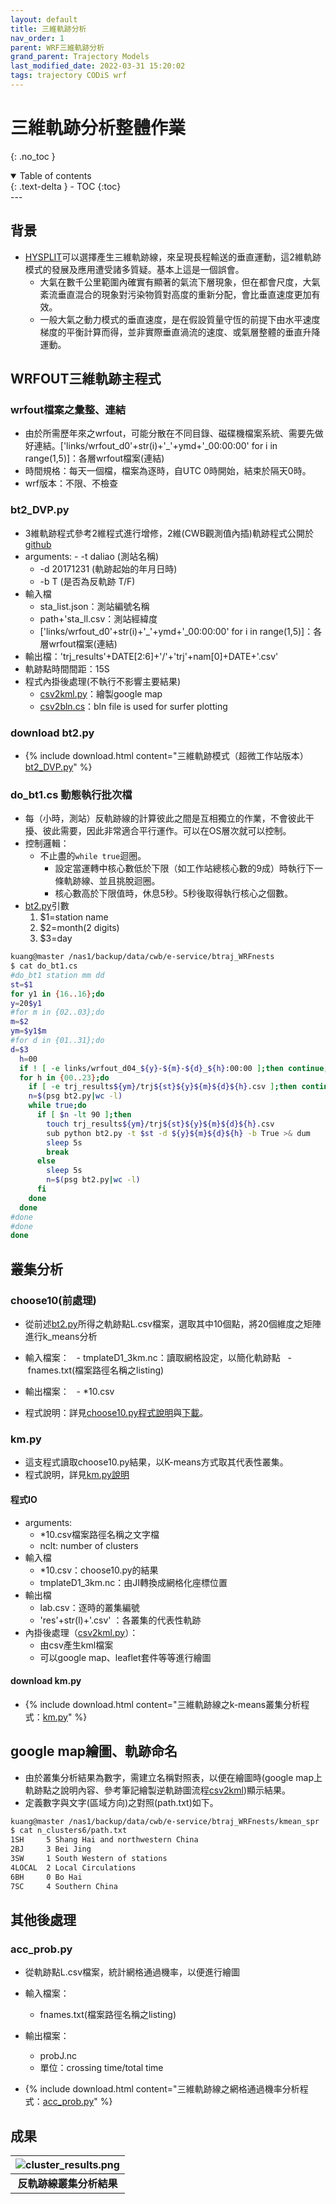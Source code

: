 ```yaml
---
layout: default
title: 三維軌跡分析
nav_order: 1
parent: WRF三維軌跡分析
grand_parent: Trajectory Models
last_modified_date: 2022-03-31 15:20:02
tags: trajectory CODiS wrf
---
```


# 三維軌跡分析整體作業
{: .no_toc }

<details open markdown="block">
  <summary>
    Table of contents
  </summary>
  {: .text-delta }
- TOC
{:toc}
</details>
---

## 背景
- [HYSPLIT][HYSPLIT]可以選擇產生三維軌跡線，來呈現長程輸送的垂直運動，這2維軌跡模式的發展及應用遭受諸多質疑。基本上這是一個誤會。
  - 大氣在數千公里範圍內確實有顯著的氣流下層現象，但在都會尺度，大氣紊流垂直混合的現象對污染物質對高度的重新分配，會比垂直速度更加有效。
  - 一般大氣之動力模式的垂直速度，是在假設質量守恆的前提下由水平速度梯度的平衡計算而得，並非實際垂直渦流的速度、或氣層整體的垂直升降運動。
  

## WRFOUT三維軌跡主程式
### wrfout檔案之彙整、連結
- 由於所需歷年來之wrfout，可能分散在不同目錄、磁碟機檔案系統、需要先做好連結。['links/wrfout_d0'+str(i)+'_'+ymd+'_00:00:00' for i in range(1,5)]：各層wrfout檔案(連結)
- 時間規格：每天一個檔，檔案為逐時，自UTC 0時開始，結束於隔天0時。
- wrf版本：不限、不檢查

### bt2_DVP.py
- 3維軌跡程式參考2維程式進行增修，2維(CWB觀測值內插)軌跡程式公開於[github](https://github.com/sinotec2/rd_cwbDay/blob/master/traj2kml.py)
- arguments:
  - \-t daliao (測站名稱)
  - \-d 20171231 (軌跡起始的年月日時)
  - \-b T (是否為反軌跡 T/F)
- 輸入檔
  - sta_list.json：測站編號名稱
  - path+'sta_ll.csv：測站經緯度
  - ['links/wrfout_d0'+str(i)+'_'+ymd+'_00:00:00' for i in range(1,5)]：各層wrfout檔案(連結)
- 輸出檔：'trj_results'+DATE[2:6]+'/'+'trj'+nam[0]+DATE+'.csv'
- 軌跡點時間間距：15S
- 程式內掛後處理(不執行不影響主要結果)
  - [csv2kml.py][csv2kml]：繪製google map
  - [csv2bln.cs](https://sinotec2.github.io/Focus-on-Air-Quality/wind_models/CODiS/5.traj/#csv2bln)：bln file is used for surfer plotting

### download bt2.py

- {% include download.html content="三維軌跡模式（超微工作站版本）[bt2_DVP.py](https://github.com/sinotec2/Focus-on-Air-Quality/blob/main/TrajModels/btraj_WRFnests/bt2_DVP.py)" %}

### do_bt1.cs 動態執行批次檔
- 每（小時，測站）反軌跡線的計算彼此之間是互相獨立的作業，不會彼此干擾、彼此需要，因此非常適合平行運作。可以在OS層次就可以控制。
- 控制邏輯：
  - 不止盡的`while true`迴圈。
    - 設定當運轉中核心數低於下限（如工作站總核心數的9成）時執行下一條軌跡線、並且挑脫迴圈。
    - 核心數高於下限值時，休息5秒。5秒後取得執行核心之個數。
- [bt2.py][bt2]引數
  1. $1=station name
  2. $2=month(2 digits)
  3. $3=day

```bash
kuang@master /nas1/backup/data/cwb/e-service/btraj_WRFnests
$ cat do_bt1.cs
#do_bt1 station mm dd
st=$1
for y1 in {16..16};do
y=20$y1
#for m in {02..03};do
m=$2
ym=$y1$m
#for d in {01..31};do
d=$3
  h=00
  if ! [ -e links/wrfout_d04_${y}-${m}-${d}_${h}:00:00 ];then continue;fi
  for h in {00..23};do
    if [ -e trj_results${ym}/trj${st}${y}${m}${d}${h}.csv ];then continue;fi
    n=$(psg bt2.py|wc -l)
    while true;do
      if [ $n -lt 90 ];then
        touch trj_results${ym}/trj${st}${y}${m}${d}${h}.csv
        sub python bt2.py -t $st -d ${y}${m}${d}${h} -b True >& dum
        sleep 5s
        break
      else
        sleep 5s
        n=$(psg bt2.py|wc -l)
      fi
    done
  done
#done
#done
done
```

## 叢集分析

### choose10(前處理)

- 從前述[bt2.py](#bt2_DVP_py)所得之軌跡點L.csv檔案，選取其中10個點，將20個維度之矩陣進行k_means分析
- 輸入檔案：
  - tmplateD1_3km.nc：讀取網格設定，以簡化軌跡點
  - fnames.txt(檔案路徑名稱之listing)
- 輸出檔案：
  - *10.csv

- 程式說明：詳見[choose10.py程式說明](#choose10前處理)與[下載](https://github.com/sinotec2/Focus-on-Air-Quality/blob/main/TrajModels/btraj_WRFnests/choose10.py)。

### km.py

- 這支程式讀取choose10.py結果，以K-means方式取其代表性叢集。
- 程式說明，詳見[km.py說明](https://sinotec2.github.io/Focus-on-Air-Quality/TrajModels/btraj_WRFnests/km/)

#### 程式IO

- arguments:
  - *10.csv檔案路徑名稱之文字檔
  - nclt: number of clusters
- 輸入檔
  - *10.csv：choose10.py的結果
  - tmplateD1_3km.nc：由JI轉換成網格化座標位置
- 輸出檔
  - lab.csv：逐時的叢集編號
  - 'res'+str(l)+'.csv' ：各叢集的代表性軌跡
- 內掛後處理（[csv2kml.py][csv2kml]）：
  - 由csv產生kml檔案
  - 可以google map、leaflet套件等等進行繪圖

#### download km.py

- {% include download.html content="三維軌跡線之k-means叢集分析程式：[km.py](https://github.com/sinotec2/Focus-on-Air-Quality/blob/main/TrajModels/btraj_WRFnests/km.py)" %}

## google map繪圖、軌跡命名
- 由於叢集分析結果為數字，需建立名稱對照表，以便在繪圖時(google map上軌跡點之說明內容、參考筆記繪製逆軌跡圖流程[csv2kml][csv2kml])顯示結果。
- 定義數字與文字(區域方向)之對照(path.txt)如下。

```bash
kuang@master /nas1/backup/data/cwb/e-service/btraj_WRFnests/kmean_spr
$ cat n_clusters6/path.txt
1SH     5 Shang Hai and northwestern China
2BJ     3 Bei Jing
3SW     1 South Western of stations
4LOCAL  2 Local Circulations
6BH     0 Bo Hai
7SC     4 Southern China
```

## 其他後處理
### acc_prob.py
- 從軌跡點L.csv檔案，統計網格通過機率，以便進行繪圖
- 輸入檔案：
  - fnames.txt(檔案路徑名稱之listing)
- 輸出檔案：
  - probJ.nc
  - 單位：crossing time/total time

- {% include download.html content="三維軌跡線之網格通過機率分析程式：[acc_prob.py](https://github.com/sinotec2/Focus-on-Air-Quality/blob/main/TrajModels/btraj_WRFnests/acc_prob.py)" %}


## 成果

| ![cluster_results.png](https://raw.githubusercontent.com/sinotec2/Focus-on-Air-Quality/main/assets/images/7f55203a-04c9-4cc9-8f37-3544f9373392.png)|
|:-:|
| <b>反軌跡線叢集分析結果</b>|

[csv2kml]: <https://sinotec2.github.io/Focus-on-Air-Quality/utilities/GIS/csv2kml/> "點狀資訊KML檔之撰寫(csv2kml.py)"
[bt2]: <https://sinotec2.github.io/Focus-on-Air-Quality/TrajModels/btraj_WRFnests#bt2_dvppy> "3維軌跡程式"
[HYSPLIT]: <https://sinotec2.github.io/Focus-on-Air-Quality/TrajModels/HYSPLIT/> "Hybrid Single Particle Lagrangian Integrated Trajectory Model 美國海洋與大氣總署空氣資源研究室(NOAA ARL)所發展的模式。"